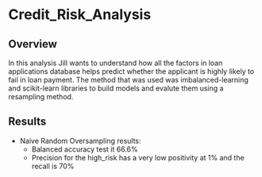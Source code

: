 # Credit_Risk_Analysis

## Overview
In this analysis Jill wants to understand how all the factors in loan applications database helps predict whether the applicant is highly likely to fail in loan payment. The method that was used was imbalanced-learning and scikit-learn libraries to build models and evalute them using a resampling method. 

## Results
- Naive Random Oversampling results: 
  - Balanced accuracy test it 66.6%
  - Precision for the high_risk has a very low positivity at 1% and the recall is 70%
